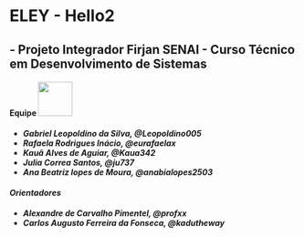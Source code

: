 # ELEY - Hello2
## - Projeto Integrador Firjan SENAI - Curso Técnico em Desenvolvimento de Sistemas
#### Equipe <img src="https://media.giphy.com/media/LnQjpWaON8nhr21vNW/giphy.gif" width="60"> <em><b>
  - Gabriel Leopoldino da Silva, @Leopoldino005
  - Rafaela Rodrigues Inácio, @eurafaelax
  - Kauã Alves de Aguiar, @Kaua342
  - Julia Correa Santos, @ju737
  - Ana Beatriz lopes de Moura, @anabialopes2503

#### Orientadores
  - Alexandre de Carvalho Pimentel, @profxx
  - Carlos Augusto Ferreira da Fonseca, @kadutheway
 
